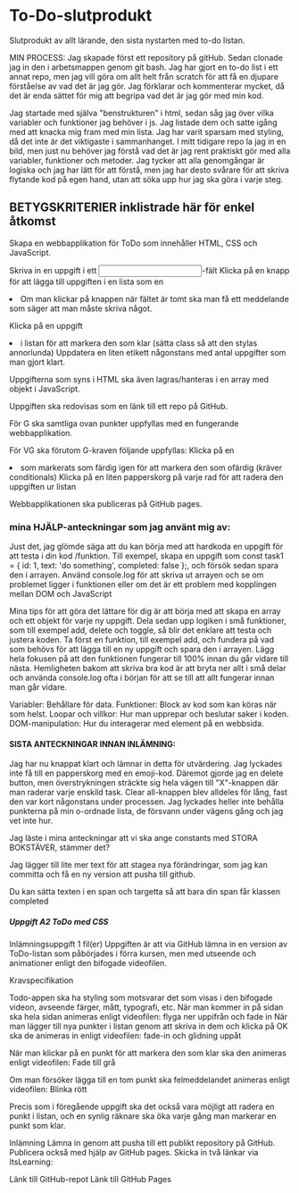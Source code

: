 # To-Do-slutprodukt
Slutprodukt av allt lärande, den sista nystarten med to-do listan.

MIN PROCESS:
Jag skapade först ett repository på gitHub. Sedan clonade jag in den i arbetsmappen genom git bash. Jag har gjort en to-do list i ett annat repo, men jag vill göra om allt helt från scratch för att få en djupare förståelse av vad det är jag gör.
Jag förklarar och kommenterar mycket, då det är enda sättet för mig att begripa vad det är jag gör med min kod.

Jag startade med själva "benstrukturen" i html, sedan såg jag över vilka variabler och funktioner jag behöver i js. Jag listade dem och satte igång med att knacka mig fram med min lista. Jag har varit sparsam med styling, då det inte är det viktigaste i sammanhanget. I mitt tidigare repo la jag in en bild, men just nu behöver jag förstå vad det är jag rent praktiskt gör med alla variabler, funktioner och metoder. Jag tycker att alla genomgångar är logiska och jag har lätt för att förstå, men jag har desto svårare för att skriva flytande kod på egen hand, utan att söka upp hur jag ska göra i varje steg.  


## BETYGSKRITERIER inklistrade här för enkel åtkomst
Skapa en webbapplikation för ToDo som innehåller HTML, CSS och JavaScript.

Skriva in en uppgift i ett <input>-fält
Klicka på en knapp för att lägga till uppgiften i en lista som en <li>
Om man klickar på knappen när fältet är tomt ska man få ett meddelande som säger att man måste skriva något.

Klicka på en uppgift <li> i listan för att markera den som klar (sätta class så att den stylas annorlunda)
Uppdatera en liten etikett någonstans med antal uppgifter som man gjort klart.

Uppgifterna som syns i HTML ska även lagras/hanteras i en array med objekt i JavaScript.

Uppgiften ska redovisas som en länk till ett repo på GitHub.

För G ska samtliga ovan punkter uppfyllas med en fungerande webbapplikation.

För VG ska förutom G-kraven följande uppfyllas:
Klicka på en <li> som markerats som färdig igen för att markera den som ofärdig (kräver conditionals)
Klicka på en liten papperskorg på varje rad för att radera den uppgiften ur listan

Webbapplikationen ska publiceras på GitHub pages.


### mina HJÄLP-anteckningar som jag använt mig av:
Just det, jag glömde säga att du kan börja med att hardkoda en uppgift för att testa i din kod /funktion. Till exempel, skapa en uppgift som const task1 = { id: 1, text: 'do something', completed: false };, och försök sedan spara den i arrayen. Använd console.log för att skriva ut arrayen och se om problemet ligger i funktionen eller om det är ett problem med kopplingen mellan DOM och JavaScript

Mina tips för att göra det lättare för dig är att börja med att skapa en array och ett objekt för varje ny uppgift. Dela sedan upp logiken i små funktioner, som till exempel add, delete och toggle, så blir det enklare att testa och justera koden. Ta först en funktion, till exempel add, och fundera på vad som behövs för att lägga till en ny uppgift och spara den i arrayen. Lägg hela fokusen på att den funktionen fungerar till 100% innan du går vidare till nästa. Hemligheten bakom att skriva bra kod  är att bryta ner allt i små delar och använda console.log ofta i början för att se till att allt fungerar innan man går vidare.

Variabler: Behållare för data.
Funktioner: Block av kod som kan köras när som helst.
Loopar och villkor: Hur man upprepar och beslutar saker i koden.
DOM-manipulation: Hur du interagerar med element på en webbsida.

#### SISTA ANTECKNINGAR INNAN INLÄMNING:
Jag har nu knappat klart och lämnar in detta för utvärdering. 
Jag lyckades inte få till en papperskorg med en emoji-kod.
Däremot gjorde jag en delete button, men överstrykningen sträckte sig hela vägen till "X"-knappen där man raderar varje enskild task.
Clear all-knappen blev alldeles för lång, fast den var kort någonstans under processen. 
Jag lyckades heller inte behålla punkterna på min o-ordnade lista, de försvann under vägens gång och jag vet inte hur.

Jag läste i mina anteckningar att vi ska ange constants med STORA BOKSTÄVER, stämmer det?


Jag lägger till lite mer text för att stagea nya förändringar, som jag kan committa och få en ny version att pusha till github. 



Du kan sätta texten i en span och targetta så att bara din span får klassen completed


##### Uppgift A2 ToDo med CSS
Inlämningsuppgift 1 fil(er)
Uppgiften är att via GitHub lämna in en version av ToDo-listan som påbörjades i förra kursen, men med utseende och animationer enligt den bifogade videofilen.

Kravspecifikation

Todo-appen ska ha styling som motsvarar det som visas i den bifogade videon, avseende färger, mått, typografi, etc.
När man kommer in på sidan ska hela sidan animeras enligt videofilen: 
flyga ner uppifrån och fade in
När man lägger till nya punkter i listan genom att skriva in dem och klicka på OK ska de animeras in enligt videofilen: fade-in och glidning uppåt

När man klickar på en punkt för att markera den som klar ska den animeras enligt videofilen: Fade till grå

Om man försöker lägga till en tom punkt ska felmeddelandet animeras enligt videofilen: Blinka rött

Precis som i föregående uppgift ska det också vara möjligt att radera en punkt i listan, och en synlig räknare ska öka varje gång man markerar en punkt som klar.

Inlämning
Lämna in genom att pusha till ett publikt repository på GitHub. Publicera också med hjälp av GitHub pages. Skicka in två länkar via ItsLearning:

Länk till GitHub-repot
Länk till GitHub Pages


